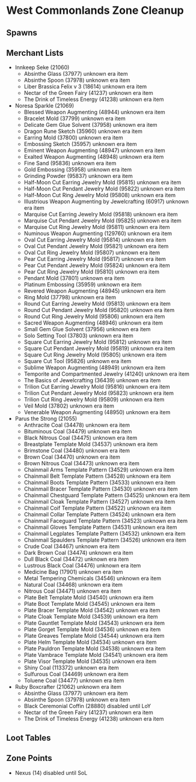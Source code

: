 # West Commonlands Zone Cleanup

## Spawns

## Merchant Lists

* Innkeep Seke (21060)
  *	Absinthe Glass (37977) unknown era item
  *	Absinthe Spoon (37978) unknown era item
  *	Liber Brassica Felix v 3 (18614) unknown era item
  *	Nectar of the Green Fairy (41237) unknown era item
  *	The Drink of Timeless Energy (41238) unknown era item
* Noresa Sparkle (21069)
  * Blessed Weapon Augmenting (48944) unknown era item
  * Bracelet Mold (37799) unknown era item
  * Delicate Gem Glue Solvent (37958) unknown era item
  * Dragon Rune Sketch (35960) unknown era item
  * Earring Mold (37800) unknown era item
  * Embossing Sketch (35957) unknown era item
  * Eminent Weapon Augmenting (48947) unknown era item
  * Exalted Weapon Augmenting (48948) unknown era item
  * Fine Sand (95836) unknown era item
  * Gold Embossing (35958) unknown era item
  * Grinding Powder (95837) unknown era item
  * Half-Moon Cut Earring Jewelry Mold (95815) unknown era item
  * Half-Moon Cut Pendant Jewelry Mold (95822) unknown era item
  * Half-Moon Cut Ring Jewelry Mold (95808) unknown era item
  * Illustrious Weapon Augmenting by Jewelcrafting (60917) unknown era item
  * Marquise Cut Earring Jewelry Mold (95818) unknown era item
  * Marquise Cut Pendant Jewelry Mold (95825) unknown era item
  * Marquise Cut Ring Jewelry Mold (95811) unknown era item
  * Numinous Weapon Augmenting (129760) unknown era item
  * Oval Cut Earring Jewelry Mold (95814) unknown era item
  * Oval Cut Pendant Jewelry Mold (95821) unknown era item
  * Oval Cut Ring Jewelry Mold (95807) unknown era item
  * Pear Cut Earring Jewelry Mold (95817) unknown era item
  * Pear Cut Pendant Jewelry Mold (95824) unknown era item
  * Pear Cut Ring Jewelry Mold (95810) unknown era item
  * Pendant Mold (37801) unknown era item
  * Platinum Embossing (35959) unknown era item
  * Revered Weapon Augmenting (48945) unknown era item
  * Ring Mold (37798) unknown era item
  * Round Cut Earring Jewelry Mold (95813) unknown era item
  * Round Cut Pendant Jewelry Mold (95820) unknown era item
  * Round Cut Ring Jewelry Mold (95806) unknown era item
  * Sacred Weapon Augmenting (48946) unknown era item
  * Small Gem Glue Solvent (37956) unknown era item
  * Solo Setting Tool (37803) unknown era item
  * Square Cut Earring Jewelry Mold (95812) unknown era item
  * Square Cut Pendant Jewelry Mold (95819) unknown era item
  * Square Cut Ring Jewelry Mold (95805) unknown era item
  * Square Cut Tool (95826) unknown era item
  * Sublime Weapon Augmenting (48949) unknown era item
  * Temporite and Compartmented Jewelry (41240) unknown era item
  * The Basics of Jewelcrafting (36439) unknown era item
  * Trilion Cut Earring Jewelry Mold (95816) unknown era item
  * Trilion Cut Pendant Jewelry Mold (95823) unknown era item
  * Trilion Cut Ring Jewelry Mold (95809) unknown era item
  * Veil Mold (37802) unknown era item
  * Venerable Weapon Augmenting (48950) unknown era item
* Parus the Strong (21055)
  * Anthracite Coal (34478) unknown era item
  * Bituminous Coal (34479) unknown era item
  * Black Nitrous Coal (34475) unknown era item
  * Breastplate Template Mold (34537) unknown era item
  * Brimstone Coal (34480) unknown era item
  * Brown Coal (34470) unknown era item
  * Brown Nitrous Coal (34473) unknown era item
  * Chainmail Arms Template Pattern (34529) unknown era item
  * Chainmail Belt Template Pattern (34528) unknown era item
  * Chainmail Boots Template Pattern (34533) unknown era item
  * Chainmail Bracer Template Pattern (34530) unknown era item
  * Chainmail Chestguard Template Pattern (34525) unknown era item
  * Chainmail Cloak Template Pattern (34527) unknown era item
  * Chainmail Coif Template Pattern (34522) unknown era item
  * Chainmail Collar Template Pattern (34524) unknown era item
  * Chainmail Faceguard Template Pattern (34523) unknown era item
  * Chainmail Gloves Template Pattern (34531) unknown era item
  * Chainmail Legplates Template Pattern (34532) unknown era item
  * Chainmail Spaulders Template Pattern (34526) unknown era item
  * Crude Coal (34467) unknown era item
  * Dark Brown Coal (34474) unknown era item
  * Dull Black Coal (34472) unknown era item
  * Lustrous Black Coal (34476) unknown era item
  * Medicine Bag (17901) unknown era item
  * Metal Tempering Chemicals (34546) unknown era item
  * Natural Coal (34468) unknown era item
  * Nitrous Coal (34471) unknown era item
  * Plate Belt Template Mold (34540) unknown era item
  * Plate Boot Template Mold (34545) unknown era item
  * Plate Bracer Template Mold (34542) unknown era item
  * Plate Cloak Template Mold (34539) unknown era item
  * Plate Gauntlet Template Mold (34543) unknown era item
  * Plate Gorget Template Mold (34536) unknown era item
  * Plate Greaves Template Mold (34544) unknown era item
  * Plate Helm Template Mold (34534) unknown era item
  * Plate Pauldron Template Mold (34538) unknown era item
  * Plate Vambrace Template Mold (34541) unknown era item
  * Plate Visor Template Mold (34535) unknown era item
  * Shiny Coal (113372) unknown era item
  * Sulfurous Coal (34469) unknown era item
  * Toluene Coal (34477) unknown era item
* Ruby Boxcrafter (21062) unknown era item
  * Absinthe Glass (37977) unknown era item
  * Absinthe Spoon (37978) unknown era item
  * Black Ceremonial Coffin (28880) disabled until LoY
  * Nectar of the Green Fairy (41237) unknown era item
  * The Drink of Timeless Energy (41238) unknown era item

## Loot Tables

## Zone Points

* Nexus (14) disabled until SoL
